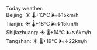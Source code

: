 Today weather:  
Beijing: ☀️   🌡️+13°C 🌬️↓15km/h  
Tianjin: ☀️   🌡️+18°C 🌬️↓15km/h  
Shijiazhuang: ☀️   🌡️+14°C 🌬️↖6km/h  
Tangshan: ☀️   🌡️+19°C 🌬️↓22km/h  
